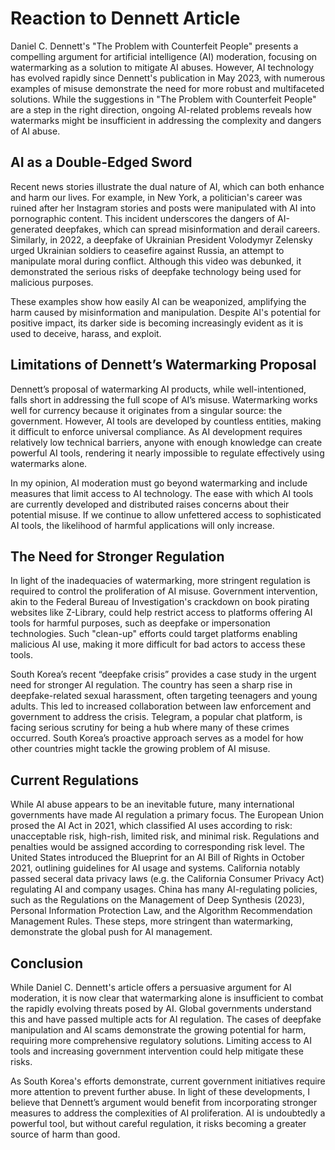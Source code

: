 # Reaction to Dennett Article

<!-- - themes are important, especially with deep fake videos -->
<!-- - recall that there was a politician whose career was ruined since her instagram stories/posts were modified and made pornographic -->
<!-- - have scam calls where voices are mimicked and then used to scam people out of money -->
<!-- - that being said, while there is a large need for AI moderation, a lot of the article seems to be strong feelings and not much persuading -->
<!-- - info= outdated, how do we control spiralling algorithms? in the US, AI wasn't even covered in constitution (argument used for many % protections), therefore find it believe federal laws of large regulation will happen in time -->

Daniel C. Dennett's "The Problem with Counterfeit People" presents a compelling argument for artificial intelligence (AI) moderation, focusing on watermarking as a solution to mitigate AI abuses. However, AI technology has evolved rapidly since Dennett's publication in May 2023, with numerous examples of misuse demonstrate the need for more robust and multifaceted solutions. While the suggestions in "The Problem with Counterfeit People" are a step in the right direction, ongoing AI-related problems reveals how watermarks might be insufficient in addressing the complexity and dangers of AI abuse. 

## AI as a Double-Edged Sword

Recent news stories illustrate the dual nature of AI, which can both enhance and harm our lives. For example, in New York, a politician's career was ruined after her Instagram stories and posts were manipulated with AI into pornographic content. This incident underscores the dangers of AI-generated deepfakes, which can spread misinformation and derail careers. Similarly, in 2022, a deepfake of Ukrainian President Volodymyr Zelensky urged Ukrainian soldiers to ceasefire against Russia, an attempt to manipulate moral during conflict. Although this video was debunked, it demonstrated the serious risks of deepfake technology being used for malicious purposes.

These examples show how easily AI can be weaponized, amplifying the harm caused by misinformation and manipulation. Despite AI's potential for positive impact, its darker side is becoming increasingly evident as it is used to deceive, harass, and exploit.

## Limitations of Dennett’s Watermarking Proposal

Dennett’s proposal of watermarking AI products, while well-intentioned, falls short in addressing the full scope of AI’s misuse. Watermarking works well for currency because it originates from a singular source: the government. However, AI tools are developed by countless entities, making it difficult to enforce universal compliance. As AI development requires relatively low technical barriers, anyone with enough knowledge can create powerful AI tools, rendering it nearly impossible to regulate effectively using watermarks alone.

In my opinion, AI moderation must go beyond watermarking and include measures that limit access to AI technology. The ease with which AI tools are currently developed and distributed raises concerns about their potential misuse. If we continue to allow unfettered access to sophisticated AI tools, the likelihood of harmful applications will only increase.

## The Need for Stronger Regulation

In light of the inadequacies of watermarking, more stringent regulation is required to control the proliferation of AI misuse. Government intervention, akin to the Federal Bureau of Investigation's crackdown on book pirating websites like Z-Library, could help restrict access to platforms offering AI tools for harmful purposes, such as deepfake or impersonation technologies. Such "clean-up" efforts could target platforms enabling malicious AI use, making it more difficult for bad actors to access these tools.

South Korea’s recent “deepfake crisis” provides a case study in the urgent need for stronger AI regulation. The country has seen a sharp rise in deepfake-related sexual harassment, often targeting teenagers and young adults. This led to increased collaboration between law enforcement and government to address the crisis. Telegram, a popular chat platform, is facing serious scrutiny for being a hub where many of these crimes occurred. South Korea’s proactive approach serves as a model for how other countries might tackle the growing problem of AI misuse.

## Current Regulations
<!-- FLAG: need to edit this section more --> 

While AI abuse appears to be an inevitable future, many international governments have made AI regulation a primary focus. The European Union prosed the AI Act in 2021, which classified AI uses according to risk: unacceptable risk, high-rish, limited risk, and minimal risk. Regulations and penalties would be assigned according to corresponding risk level. The United States introduced the Blueprint for an AI Bill of Rights in October 2021, outlining guidelines for AI usage and systems. California notably passed seceral data privacy laws (e.g. the California Consumer Privacy Act) regulating AI and company usages. China has many AI-regulating policies, such as the Regulations on the Management of Deep Synthesis (2023), Personal Information Protection Law, and the Algorithm Recommendation Management Rules. These steps, more stringent than watermarking, demonstrate the global push for AI management. 

## Conclusion

While Daniel C. Dennett's article offers a persuasive argument for AI moderation, it is now clear that watermarking alone is insufficient to combat the rapidly evolving threats posed by AI. Global governments understand this and have passed multiple acts for AI regulation. The cases of deepfake manipulation and AI scams demonstrate the growing potential for harm, requiring more comprehensive regulatory solutions. Limiting access to AI tools and increasing government intervention could help mitigate these risks.

As South Korea's efforts demonstrate, current government initiatives require more attention to prevent further abuse. In light of these developments, I believe that Dennett’s argument would benefit from incorporating stronger measures to address the complexities of AI proliferation. AI is undoubtedly a powerful tool, but without careful regulation, it risks becoming a greater source of harm than good.



